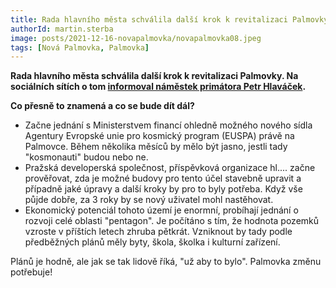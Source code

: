 ```yaml
---
title: Rada hlavního města schválila další krok k revitalizaci Palmovky
authorId: martin.sterba
image: posts/2021-12-16-novapalmovka/novapalmovka08.jpeg
tags: [Nová Palmovka, Palmovka]
---
```


**Rada hlavního města schválila další krok k revitalizaci Palmovky. Na sociálních sítích o tom [informoval náměstek primátora Petr Hlaváček](https://www.facebook.com/328899600936330/posts/1013033849189565/?d=n).**

**Co přesně to znamená a co se bude dít dál?**
- Začne jednání s Ministerstvem financí ohledně možného nového sídla Agentury Evropské unie pro kosmický program (EUSPA) právě na Palmovce. Během několika měsíců by mělo být jasno, jestli tady "kosmonauti" budou nebo ne. 
- Pražská developerská společnost, příspěvková organizace hl.... začne prověřovat, zda je možné budovy pro tento účel stavebně upravit a případně jaké úpravy a další kroky by pro to byly potřeba. Když vše půjde dobře, za 3 roky by se nový uživatel mohl nastěhovat. 
- Ekonomický potenciál tohoto území je enormní, probíhají jednání o rozvoji celé oblasti "pentagon". Je počítáno s tím, že hodnota pozemků vzroste v příštích letech zhruba pětkrát. Vzniknout by tady podle předběžných plánů měly byty, škola, školka i kulturní zařízení. 

Plánů je hodně, ale jak se tak lidově říká, "už aby to bylo". Palmovka změnu potřebuje! 
